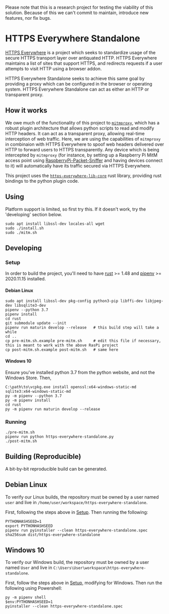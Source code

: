 Please note that this is a research project for testing the viability of this solution. Because of this we can't commit to maintain, introduce new features, nor fix bugs.

# HTTPS Everywhere Standalone

[HTTPS Everywhere](https://www.eff.org/https-everywhere) is a project which seeks to standardize usage of the secure HTTPS transport layer over antiquated HTTP.  HTTPS Everywhere maintains a list of sites that support HTTPS, and redirects requests if a user attempts to visit HTTP using a browser addon.

HTTPS Everywhere Standalone seeks to achieve this same goal by providing a proxy which can be configured in the browser or operating system.  HTTPS Everywhere Standalone can act as either an HTTP or transparent proxy.

## How it works

We owe much of the functionality of this project to [`mitmproxy`](https://mitmproxy.org/), which has a robust plugin architecture that allows python scripts to read and modify HTTP headers.  It can act as a transparent proxy, allowing real-time interception of web traffic.  Here, we are using the capabilities of `mitmproxy` in combinaion with HTTPS Everywhere to spoof web headers delivered over HTTP to forward users to HTTPS transparently.  Any device which is being intercepted by `mitmproxy` (for instance, by setting up a Raspberry Pi MitM access point using [RaspberryPi-Packet-Sniffer](https://github.com/Hainish/RaspberryPi-Packet-Sniffer) and having devices connect to it) will automatically have its traffic secured via HTTPS Everywhere.

This project uses the [`https-everywhere-lib-core`](https://github.com/EFForg/https-everywhere-lib-core/) rust library, providing rust bindings to the python plugin code.

## Using

Platform support is limited, so first try this.  If it doesn't work, try the 'developing' section below.

    sudo apt install libssl-dev locales-all wget
    sudo ./install.sh
    sudo ./mitm.sh

## Developing

### Setup

In order to build the project, you'll need to have [rust](https://rust-lang.org/) >= 1.48 and [pipenv](https://pypi.org/project/pipenv/) >= 2020.11.15 installed.

#### Debian Linux

    sudo apt install libssl-dev pkg-config python3-pip libffi-dev libjpeg-dev libsqlite3-dev
    pipenv --python 3.7
    pipenv install
    cd rust
    git submodule update --init
    pipenv run maturin develop --release   # this build step will take a while
    cd ..
    cp pre-mitm.sh.example pre-mitm.sh     # edit this file if necessary, this is meant to work with the above RasPi project
    cp post-mitm.sh.example post-mitm.sh   # same here

#### Windows 10

Ensure you've installed python 3.7 from the python website, and not the Windows Store.  Then,

    C:\path\to\vcpkg.exe install openssl:x64-windows-static-md sqlite3:x64-windows-static-md
    py -m pipenv --python 3.7
    py -m pipenv install
    cd rust
    py -m pipenv run maturin develop --release

### Running

    ./pre-mitm.sh
    pipenv run python https-everywhere-standalone.py
    ./post-mitm.sh

## Building (Reproducible)

A bit-by-bit reproducible build can be generated.

## Debian Linux

To verify our Linux builds, the repository must be owned by a user named `user` and live in `/home/user/workspace/https-everywhere-standalone`.

First, following the steps above in [Setup](#Setup).  Then running the following:

    PYTHONHASHSEED=1
    export PYTHONHASHSEED
    pipenv run pyinstaller --clean https-everywhere-standalone.spec
    sha256sum dist/https-everywhere-standalone

## Windows 10

To verify our Windows build, the repository must be owned by a user named `User` and live in `C:\Users\User\workspace\https-everywhere-standalone`.

First, follow the steps above in [Setup](#Setup), modifying for Windows.  Then run the following using Powershell:

    py -m pipenv shell
    $env:PYTHONHASHSEED=1
    pyinstaller --clean https-everywhere-standalone.spec
